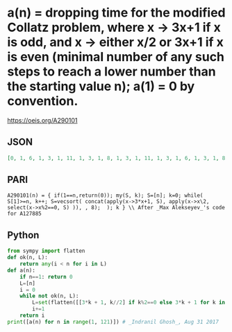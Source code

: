# a\(n\) \= dropping time for the modified Collatz problem, where x \-\> 3x\+1 if x is odd, and x \-\> either x/2 or 3x\+1 if x is even \(minimal number of any such steps to reach a lower number than the starting value n\); a\(1\) \= 0 by convention\.
https://oeis.org/A290101
## JSON
```JSON
[0, 1, 6, 1, 3, 1, 11, 1, 3, 1, 8, 1, 3, 1, 11, 1, 3, 1, 6, 1, 3, 1, 8, 1, 3, 1, 16, 1, 3, 1, 19, 1, 3, 1, 6, 1, 3, 1, 11, 1, 3, 1, 8, 1, 3, 1, 16, 1, 3, 1, 6, 1, 3, 1, 8, 1, 3, 1, 11, 1, 3, 1, 19, 1, 3, 1, 6, 1, 3, 1, 13, 1, 3, 1, 8, 1, 3, 1, 13, 1, 3, 1, 6, 1, 3, 1, 8, 1, 3, 1, 11, 1, 3, 1, 13, 1, 3, 1, 6, 1, 3, 1, 16, 1, 3, 1, 8, 1, 3]
```
## PARI
```PARI
A290101(n) = { if(1==n,return(0)); my(S, k); S=[n]; k=0; while( S[1]>=n, k++; S=vecsort( concat(apply(x->3*x+1, S), apply(x->x\2, select(x->x%2==0, S) )), , 8);  ); k } \\ After _Max Alekseyev_'s code for A127885
```
## Python
```Python
from sympy import flatten
def ok(n, L):
    return any(i < n for i in L)
def a(n):
    if n==1: return 0
    L=[n]
    i = 0
    while not ok(n, L):
        L=set(flatten([[3*k + 1, k//2] if k%2==0 else 3*k + 1 for k in L]))
        i+=1
    return i
print([a(n) for n in range(1, 121)]) # _Indranil Ghosh_, Aug 31 2017
```
